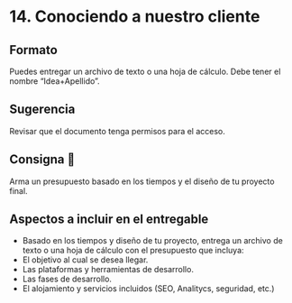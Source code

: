 #  14. Conociendo a nuestro cliente

## Formato
Puedes entregar un archivo de texto o una hoja de cálculo. Debe tener el nombre “Idea+Apellido”. 

## Sugerencia
Revisar que el documento tenga permisos para el acceso.
 
## Consigna 📝
Arma un presupuesto basado en los tiempos y el diseño de tu proyecto final.

## Aspectos a incluir en el entregable
- Basado en los tiempos y diseño de tu proyecto, entrega un archivo de texto o una hoja de cálculo con el presupuesto que incluya:
- El objetivo al cual se desea llegar.
- Las plataformas y herramientas de desarrollo.
- Las fases de desarrollo.
- El alojamiento y servicios incluidos (SEO, Analitycs, seguridad, etc.)
